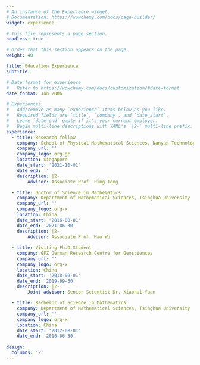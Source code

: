 ```yaml
---
# An instance of the Experience widget.
# Documentation: https://wowchemy.com/docs/page-builder/
widget: experience

# This file represents a page section.
headless: true

# Order that this section appears on the page.
weight: 40

title: Education Experience
subtitle:

# Date format for experience
#   Refer to https://wowchemy.com/docs/customization/#date-format
date_format: Jan 2006

# Experiences.
#   Add/remove as many `experience` items below as you like.
#   Required fields are `title`, `company`, and `date_start`.
#   Leave `date_end` empty if it's your current employer.
#   Begin multi-line descriptions with YAML's `|2-` multi-line prefix.
experience:
  - title: Research fellow
    company: School of Physical Mathematical Sciences, Nanyan Technological University
    company_url: ''
    company_logo: org-gc
    location: Singapore
    date_start: '2021-10-01'
    date_end: ''
    description: |2-
        Advisor: Associate Prof. Ping Tong

  - title: Doctor of Science in Mathematics
    company: Department of Mathematical Sciences, Tsinghua University
    company_url: ''
    company_logo: org-x
    location: China
    date_start: '2016-08-01'
    date_end: '2021-06-30'
    description: |2-
        Advisor: Associate Prof. Hao Wu
  
  - title: Visiting Ph.D Student
    company: GFZ German Research Centre for Geosciences
    company_url: ''
    company_logo: org-x
    location: China
    date_start: '2018-09-01'
    date_end: '2019-09-30'
    description: |2-
        Joint advisor: Senior Scientist Dr. Xiaohui Yuan

  - title: Bachelor of Science in Mathematics
    company: Department of Mathematical Sciences, Tsinghua University
    company_url: ''
    company_logo: org-x
    location: China
    date_start: '2012-08-01'
    date_end: '2016-06-30'
        
design:
  columns: '2'
---
```


